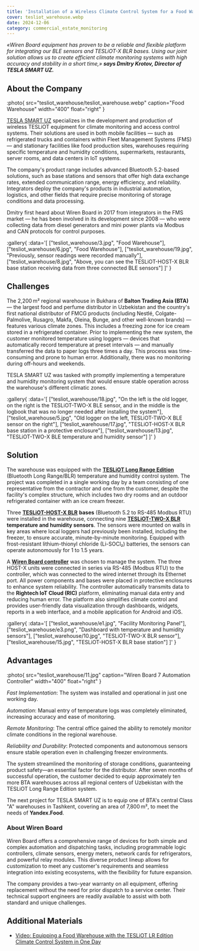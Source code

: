 ```yaml
---
title: 'Installation of a Wireless Climate Control System for a Food Warehouse in One Day'
cover: tesliot_warehouse.webp
date: 2024-12-06
category: commercial_estate_monitoring
---
```


_«Wiren Board equipment has proven to be a reliable and flexible platform for integrating our BLE sensors and TESLiOT-X BLR bases. Using our joint solution allows us to create efficient climate monitoring systems with high accuracy and stability in a short time,» **says Dmitry Krotov, Director of TESLA SMART UZ.**_

## About the Company

:photo{
    src="tesliot_warehouse/tesliot_warehouse.webp"
    caption="Food Warehouse"
    width="400"
    float="right"
}

[TESLA SMART UZ](https://www.tesliot.com/en) specializes in the development and production of wireless TESLiOT equipment for climate monitoring and access control systems. Their solutions are used in both mobile facilities — such as refrigerated trucks and containers within Fleet Management Systems (FMS) — and stationary facilities like food production sites, warehouses requiring specific temperature and humidity conditions, supermarkets, restaurants, server rooms, and data centers in IoT systems.

The company's product range includes advanced Bluetooth 5.2-based solutions, such as base stations and sensors that offer high data exchange rates, extended communication range, energy efficiency, and reliability. Integrators deploy the company's products in industrial automation, logistics, and other fields that require precise monitoring of storage conditions and data processing.

Dmitry first heard about Wiren Board in 2017 from integrators in the FMS market — he has been involved in its development since 2008 — who were collecting data from diesel generators and mini power plants via Modbus and CAN protocols for control purposes.

:gallery{
    :data='[
        ["tesliot_warehouse/3.jpg", "Food Warehouse"],
        ["tesliot_warehouse/6.jpg", "Food Warehouse"],
        ["tesliot_warehouse/19.jpg", "Previously, sensor readings were recorded manually"],
        ["tesliot_warehouse/8.jpg", "Above, you can see the TESLiOT-HOST-X BLR base station receiving data from three connected BLE sensors"]
    ]'
}


## Challenges

The 2,200 m² regional warehouse in Bukhara of **Balton Trading Asia (BTA)** — the largest food and perfume distributor in Uzbekistan and the country's first national distributor of FMCG products (including Nestlé, Colgate-Palmolive, Rusagro, Makfa, Oleina, Bunge, and other well-known brands) — features various climate zones. This includes a freezing zone for ice cream stored in a refrigerated container. Prior to implementing the new system, the customer monitored temperature using loggers — devices that automatically record temperature at preset intervals — and manually transferred the data to paper logs three times a day. This process was time-consuming and prone to human error. Additionally, there was no monitoring during off-hours and weekends.

TESLA SMART UZ was tasked with promptly implementing a temperature and humidity monitoring system that would ensure stable operation across the warehouse's different climatic zones.

:gallery{
    :data='[
        ["tesliot_warehouse/18.jpg", "On the left is the old logger, on the right is the TESLiOT-TWO-X BLE sensor, and in the middle is the logbook that was no longer needed after installing the system"],
        ["tesliot_warehouse/5.jpg", "Old logger on the left, TESLiOT-TWO-X BLE sensor on the right"],
        ["tesliot_warehouse/17.jpg", "TESLiOT-HOST-X BLR base station in a protective enclosure"],
        ["tesliot_warehouse/13.jpg", "TESLiOT-TWO-X BLE temperature and humidity sensor"]
    ]'
}

## Solution

The warehouse was equipped with the [**TESLiOT Long Range Edition**](https://www.tesliot.com/en/category/all-products) (Bluetooth Long Range/BLR) temperature and humidity control system. The project was completed in a single working day by a team consisting of one representative from the contractor and one from the customer, despite the facility's complex structure, which includes two dry rooms and an outdoor refrigerated container with an ice cream freezer. 

Three [**TESLiOT-HOST-X BLR**](https://www.tesliot.com/en/category/blr-%D0%BA%D0%BE%D0%BD%D0%B2%D0%B5%D1%80%D1%82%D0%B5%D1%80-tesliot-x) **bases** (Bluetooth 5.2 to RS-485 Modbus RTU) were installed in the warehouse, connecting nine [**TESLiOT-TWO-X BLR**](https://www.tesliot.com/en/category/%D0%BB%D0%B8%D0%BD%D0%B5%D0%B9%D0%BA%D0%B0-two-x) **temperature and humidity sensors**. The sensors were mounted on walls in key areas where local loggers had previously been installed, including the freezer, to ensure accurate, minute-by-minute monitoring. Equipped with frost-resistant lithium-thionyl chloride (Li-SOCl₂) batteries, the sensors can operate autonomously for 1 to 1.5 years. 

A [**Wiren Board controller**](https://wirenboard.com/en/catalog/kontrollery/) was chosen to manage the system. The three HOST-X units were connected in series via RS-485 (Modbus RTU) to the controller, which was connected to the wired internet through its Ethernet port. All power components and bases were placed in protective enclosures to enhance system reliability. The controller automatically transmits data to the **Rightech IoT Cloud (RIC)** platform, eliminating manual data entry and reducing human error. The platform also simplifies climate control and provides user-friendly data visualization through dashboards, widgets, reports in a web interface, and a mobile application for Android and iOS.

:gallery{
    :data='[
        ["tesliot_warehouse/e1.jpg", "Facility Monitoring Panel"],
        ["tesliot_warehouse/e3.png", "Dashboard with temperature and humidity sensors"],
        ["tesliot_warehouse/10.jpg", "TESLiOT-TWO-X BLR sensor"],
        ["tesliot_warehouse/15.jpg", "TESLiOT-HOST-X BLR base station"]
    ]'
}

## Advantages

:photo{
    src="tesliot_warehouse/11.jpg"
    caption="Wiren Board 7 Automation Controller"
    width="400"
    float="right"
}

_Fast Implementation_: The system was installed and operational in just one working day.

_Automation_: Manual entry of temperature logs was completely eliminated, increasing accuracy and ease of monitoring.

_Remote Monitoring_: The central office gained the ability to remotely monitor climate conditions in the regional warehouse.

_Reliability and Durability_: Protected components and autonomous sensors ensure stable operation even in challenging freezer environments.

The system streamlined the monitoring of storage conditions, guaranteeing product safety—an essential factor for the distributor. After seven months of successful operation, the customer decided to equip approximately ten more BTA warehouses across all regional centers of Uzbekistan with the TESLiOT Long Range Edition system.

The next project for TESLA SMART UZ is to equip one of BTA's central Class "A" warehouses in Tashkent, covering an area of 7,800 m², to meet the needs of **Yandex.Food**.

### About Wiren Board
 
Wiren Board offers a comprehensive range of devices for both simple and complex automation and dispatching tasks, including programmable logic controllers, climate sensors, energy meters, network cards for refrigerators, and powerful relay modules. This diverse product lineup allows for customization to meet any customer's requirements and seamless integration into existing ecosystems, with the flexibility for future expansion.

The company provides a two-year warranty on all equipment, offering replacement without the need for prior dispatch to a service center. Their technical support engineers are readily available to assist with both standard and unique challenges.


## Additional Materials

- [Video: Equipping a Food Warehouse with the TESLiOT LR Edition Climate Control System in One Day](https://www.youtube.com/watch?v=0-2IRnvj5rE)

